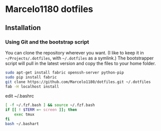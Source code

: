# Marcelo1180 dotfiles

## Installation

### Using Git and the bootstrap script

You can clone the repository wherever you want. (I like to keep it in `~/Projects/.dotfiles`, with `~/.dotfiles` as a symlink.) The bootstrapper script will pull in the latest version and copy the files to your home folder.

```bash
sudo apt-get install fabric openssh-server python-pip
sudo pip install fabric
git clone https://github.com/Marcelo1180/dotfiles.git ~/.dotfiles
fab -H localhost install
```

edit ~/.bashrc
```bash
[ -f ~/.fzf.bash ] && source ~/.fzf.bash
if [[ ! $TERM =~ screen ]]; then
    exec tmux
fi
bash ~/.bashart
```
